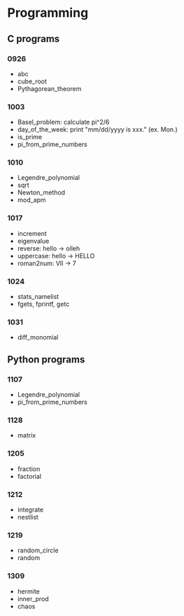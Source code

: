 # Programming
## C programs
### 0926
* abc
* cube_root
* Pythagorean_theorem
### 1003
* Basel_problem: calculate pi^2/6
* day_of_the_week: print "mm/dd/yyyy is xxx." (ex. Mon.)
* is_prime
* pi_from_prime_numbers
### 1010
* Legendre_polynomial
* sqrt
* Newton_method
* mod_apm
### 1017
* increment
* eigenvalue
* reverse: hello -> olleh
* uppercase: hello -> HELLO
* roman2num: VII -> 7
### 1024
* stats_namelist
* fgets, fprintf, getc
### 1031
* diff_monomial

## Python programs
### 1107
* Legendre_polynomial
* pi_from_prime_numbers
### 1128
* matrix
### 1205
* fraction
* factorial
### 1212
* integrate
* nestlist
### 1219
* random_circle
* random
### 1309
* hermite
* inner_prod
* chaos
